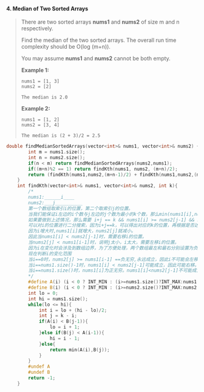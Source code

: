 #### 4. Median of Two Sorted Arrays

> There are two sorted arrays **nums1** and **nums2** of size m and n respectively.
>
> Find the median of the two sorted arrays. The overall run time complexity should be O(log (m+n)).
>
> You may assume **nums1** and **nums2** cannot be both empty.
>
> **Example 1:**
>
> ```
> nums1 = [1, 3]
> nums2 = [2]
> 
> The median is 2.0
> ```
>
> **Example 2:**
>
> ```
> nums1 = [1, 2]
> nums2 = [3, 4]
> 
> The median is (2 + 3)/2 = 2.5
> ```

```C++
double findMedianSortedArrays(vector<int>& nums1, vector<int>& nums2) {
        int m = nums1.size();
        int n = nums2.size();
        if(n < m) return findMedianSortedArrays(nums2,nums1);
        if((m+n)%2 == 1) return findKth(nums1, nums2, (m+n)/2);
        return (findKth(nums1,nums2,(m+n-1)/2) + findKth(nums1,nums2,(m+n)/2))/2.0;
    }
    int findKth(vector<int>& nums1, vector<int>& nums2, int k){
        /*
        nums1:______i____
        nums2:___j__________
        第一个数组取索引i的位置，第二个取索引j的位置。
        当我们能保证i左边的i个数与j左边的j个数为最小的k个数，那么min(nums1[i],nums2[j])即为第k大的数
        如果要做到上述情况，那么需要 i+j == k && nums1[i] >= nums2[j-1] && nums2[j] >= nums1[i-1]
        可以对i的位置进行二分搜索，因为i+j==k，可以得出对应的k的位置，再根据是否达成条件来进行左移右移
        因为i增大时,nums1[i]就增大，nums2[j]就减小。
        因此当nums1[i] < nums2[j-1]时，需要右移i的位置。
        当nums2[j] < nums1[i-1]时，说明j太小，i太大，需要左移i的位置。
        因为i在变化时会涉及到数组边界，为了方便处理，两个数组最左和最右分别设置为负无穷和正无穷。显然这样不影响结果。
        现在判断i的变化范围
        当i==0时，nums2[j] >= nums1[i-1] ==负无穷,永远成立，因此i不可能会左移。因此i左界限为0
        当i==nums1.size()-1时，nums1[i] < nums2[j-1]可能成立，因此可能右移。
        当i==nums1.size()时，nums1[i]为正无穷。nums1[i]<nums2[j-1]不可能成立，此时不可能右移。因此i右界限为nums1.size();
        */
        #define A(i) (i < 0 ? INT_MIN : (i>=nums1.size()?INT_MAX:nums1[i]))
        #define B(i) (i < 0 ? INT_MIN : (i>=nums2.size()?INT_MAX:nums2[i]))
        int lo = 0;
        int hi = nums1.size();
        while(lo <= hi){
            int i = lo + (hi - lo)/2;
            int j = k - i;
            if(A(i) < B(j-1)){
                lo = i + 1;
            }else if(B(j) < A(i-1)){
                hi = i - 1;
            }else{
                return min(A(i),B(j));
            }
        }
        #undef A
        #undef B
        return -1;
    }
```

